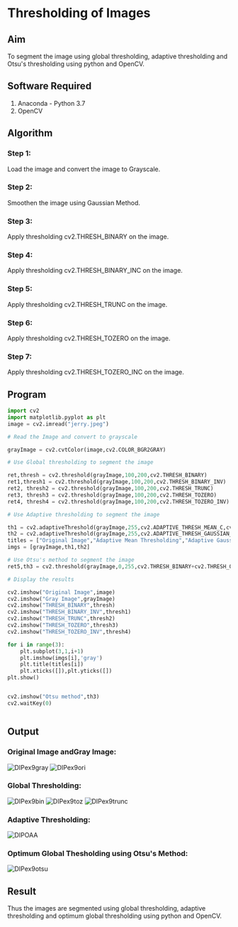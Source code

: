 # Thresholding of Images
## Aim
To segment the image using global thresholding, adaptive thresholding and Otsu's thresholding using python and OpenCV.

## Software Required
1. Anaconda - Python 3.7
2. OpenCV

## Algorithm

### Step 1:
Load the image and convert the image to Grayscale.

### Step 2:
Smoothen the image using Gaussian Method.

### Step 3:
Apply thresholding cv2.THRESH_BINARY on the image.

### Step 4:
Apply thresholding cv2.THRESH_BINARY_INC on the image.

### Step 5:
Apply thresholding cv2.THRESH_TRUNC on the image.

### Step 6:
Apply thresholding cv2.THRESH_TOZERO on the image.

### Step 7:
Apply thresholding cv2.THRESH_TOZERO_INC on the image.
</br>
## Program

```python
import cv2
import matplotlib.pyplot as plt
image = cv2.imread("jerry.jpeg")

# Read the Image and convert to grayscale

grayImage = cv2.cvtColor(image,cv2.COLOR_BGR2GRAY)

# Use Global thresholding to segment the image

ret,thresh = cv2.threshold(grayImage,100,200,cv2.THRESH_BINARY)
ret1,thresh1 = cv2.threshold(grayImage,100,200,cv2.THRESH_BINARY_INV)
ret2, thresh2 = cv2.threshold(grayImage,100,200,cv2.THRESH_TRUNC)
ret3, thresh3 = cv2.threshold(grayImage,100,200,cv2.THRESH_TOZERO)
ret4, thresh4 = cv2.threshold(grayImage,100,200,cv2.THRESH_TOZERO_INV)

# Use Adaptive thresholding to segment the image

th1 = cv2.adaptiveThreshold(grayImage,255,cv2.ADAPTIVE_THRESH_MEAN_C,cv2.THRESH_BINARY,11,2)
th2 = cv2.adaptiveThreshold(grayImage,255,cv2.ADAPTIVE_THRESH_GAUSSIAN_C,cv2.THRESH_BINARY,11,2)
titles = ["Original Image","Adaptive Mean Thresholding","Adaptive Gaussian Thresholding"]
imgs = [grayImage,th1,th2]

# Use Otsu's method to segment the image 
ret5,th3 = cv2.threshold(grayImage,0,255,cv2.THRESH_BINARY+cv2.THRESH_OTSU)

# Display the results

cv2.imshow("Original Image",image)
cv2.imshow("Gray Image",grayImage)
cv2.imshow("THRESH_BINARY",thresh)
cv2.imshow("THRESH_BINARY_INV",thresh1)
cv2.imshow("THRESH_TRUNC",thresh2)
cv2.imshow("THRESH_TOZERO",thresh3)
cv2.imshow("THRESH_TOZERO_INV",thresh4)

for i in range(3):
    plt.subplot(3,1,i+1)
    plt.imshow(imgs[i],'gray')
    plt.title(titles[i])
    plt.xticks([]),plt.yticks([])
plt.show()


cv2.imshow("Otsu method",th3)
cv2.waitKey(0)



```
## Output

### Original Image andGray Image:
![DIPex9gray](https://user-images.githubusercontent.com/94827772/169654240-3fa130db-4831-425f-b3eb-d8fabf700d71.png)
![DIPex9ori](https://user-images.githubusercontent.com/94827772/169654242-4baa15f9-c7f2-4f89-91d4-90a8c1d56085.png)

### Global Thresholding:
![DIPex9bin](https://user-images.githubusercontent.com/94827772/169654563-325e48bb-67d9-4269-b0bc-17d2c2c642da.png)
![DIPex9toz](https://user-images.githubusercontent.com/94827772/169654565-d7d20e86-6309-4e69-a839-518c8c981cd9.png)
![DIPex9trunc](https://user-images.githubusercontent.com/94827772/169654566-e0631d90-7064-4cff-aabd-24076eaaa8c2.png)

### Adaptive Thresholding:
![DIPOAA](https://user-images.githubusercontent.com/94827772/169654578-f3cd0c5c-c0da-4676-a421-d983dd025216.png)

### Optimum Global Thesholding using Otsu's Method:
![DIPex9otsu](https://user-images.githubusercontent.com/94827772/169654591-11e2fcb3-b9cc-455e-a97a-7c232b37610c.png)


## Result
Thus the images are segmented using global thresholding, adaptive thresholding and optimum global thresholding using python and OpenCV.

